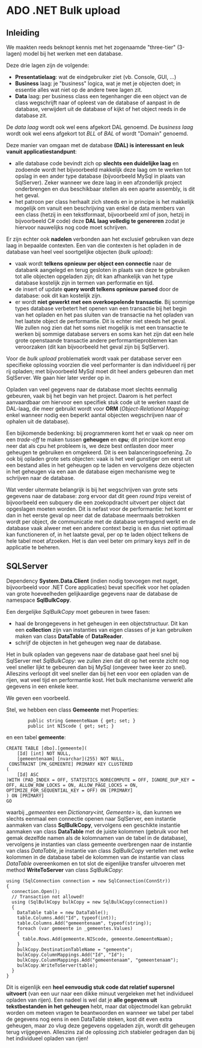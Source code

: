 # ADO .NET Bulk upload

## Inleiding

We maakten reeds beknopt kennis met het zogenaamde "three-tier" (3-lagen) model bij het werken met een database.

Deze drie lagen zijn de volgende:

- **Presentatielaag**: wat de eindgebruiker ziet (vb. Console, GUI, ...)
- **Business** laag: je "business" logica, wat je met je objecten doet; in essentie alles wat niet op de andere twee lagen zit.
- **Data** laag: per business class een tegenhanger die een object van de class wegschrijft naar of opleest van de database of aanpast in de database, verwijdert uit de database of kijkt of het object reeds in de database zit.

De *data laag* wordt ook wel eens afgekort DAL genoemd. De *business laag* wordt ook wel eens afgekort tot *BLL* of *BAL* of wordt "Domain" genoemd.

Deze manier van omgaan met de database **(DAL) is interessant en leuk vanuit applicatiestandpunt**:

- alle database code bevindt zich op **slechts een duidelijke laag** en zodoende wordt het bijvoorbeeld makkelijk deze laag om te werken tot opslag in een ander type database (bijvoorbeeld MySql in plaats van SqlServer). Zeker wanneer we deze laag in een afzonderlijk project onderbrengen en dus beschikbaar stellen als een aparte assembly, is dit het geval.
- het patroon per class herhaalt zich steeds en in principe is het makkelijk mogelijk om vanuit een beschrijving van enkel de data members van een class (hetzij in een tekstformaat, bijvoorbeeld xml of json, hetzij in bijvoorbeeld C# code) deze **DAL laag volledig te genereren** zodat je hiervoor nauwelijks nog code moet schrijven.

Er zijn echter ook **nadelen** verbonden aan het exclusief gebruiken van deze laag in bepaalde contexten. Een van die contexten is het opladen in de database van heel veel soortgelijke objecten (*bulk upload*):

- vaak wordt **telkens opnieuw per object een connectie** naar de databank aangelegd en terug gesloten in plaats van deze te gebruiken tot alle objecten opgeladen zijn; dit kan afhankelijk van het type database kostelijk zijn in termen van performatie en tijd.
- de insert of update **query wordt telkens opnieuw parsed** door de database: ook dit kan kostelijk zijn.
- er wordt **niet gewerkt met een overkoepelende transactie**. Bij sommige types database verbetert het openen van een transactie bij het begin van het opladen en het pas sluiten van de transactie na het opladen van het laatste object de performantie. Dit is echter niet steeds het geval. We zullen nog zien dat het soms niet mogelijk is met een transactie te werken bij sommige database servers en soms kan het zijn dat een hele grote openstaande transactie andere performantieproblemen kan veroorzaken (dit kan bijvoorbeeld het geval zijn bij SqlServer).

Voor de *bulk upload* problematiek wordt vaak per database server een specifieke oplossing voorzien die veel performanter is dan individueel rij per rij opladen; met bijvoorbeeld MySql moet dit heel anders gebeuren dan met SqlServer. We gaan hier later verder op in.

Opladen van veel gegevens naar de database moet slechts eenmalig gebeuren, vaak bij het begin van het project. Daarom is het perfect aanvaardbaar om hiervoor een specifiek stuk code uit te werken naast de DAL-laag, die meer gebruikt wordt voor **ORM** (*Object-Relational Mapping*: enkel wanneer nodig een beperkt aantal objecten wegschrijven naar of ophalen uit de database).

Een bijkomende bedenking: bij programmeren komt het er vaak op neer om een *trade-off* te maken tussen **geheugen** en **cpu**; dit principe komt erop neer dat als cpu het probleem is, we deze best ontlasten door meer geheugen te gebruiken en omgekeerd. Dit is een balanceringsoefening. Zo ook bij opladen grote sets objecten: vaak is het veel gunstiger om eerst uit een bestand alles in het geheugen op te laden en vervolgens deze objecten in het geheugen via een aan de database eigen mechanisme weg te schrijven naar de database.

Wat verder uitermate belangrijk is bij het wegschrijven van grote sets gegevens naar de database: zorg ervoor dat dit geen *round trips* vereist of bijvoorbeeld een subquery die een zoekopdracht uitvoert per object dat opgeslagen moeten worden. Dit is nefast voor de performantie: het komt er dan in het eerste geval op neer dat de database meermaals betrokken wordt per object, de communicatie met de database vertragend werkt en de database vaak alweer met een andere context bezig is en dus niet optimaal kan functioneren of, in het laatste geval, per op te laden object telkens de hele tabel moet afzoeken. Het is dan veel beter om primary keys zelf in de applicatie te beheren.

## SQLServer

Dependency **System.Data.Client** (indien nodig toevoegen met nuget, bijvoorbeeld voor .NET Core applicaties) bevat specifiek voor het opladen van grote hoeveelheden gelijkaardige gegevens naar de database de namespace **SqlBulkCopy**.

Een dergelijke *SqlBulkCopy* moet gebeuren in twee fasen:

- haal de brongegevens in het geheugen in een objectstructuur. Dit kan een **collection** zijn van instanties van eigen classes of je kan gebruiken maken van class **DataTable** of **DataReader**. 
- schrijf de objecten in het geheugen weg naar de database.

Het in bulk opladen van gegevens naar de database gaat heel snel bij SqlServer met *SqlBulkCopy*: we zullen zien dat dit op het eerste zicht nog veel sneller lijkt te gebeuren dan bij MySql (ongeveer twee keer zo snel). Alleszins verloopt dit veel sneller dan bij het een voor een opladen van de rijen, wat veel tijd en performantie kost. Het bulk mechanisme verwerkt alle gegevens in een enkele keer.

We geven een voorbeeld.

Stel, we hebben een class **Gemeente** met Properties:

````Csharp
        public string GemeenteNaam { get; set; }
        public int NIScode { get; set; }
````

en een tabel **gemeente**:

````Csharp
CREATE TABLE [dbo].[gemeente](
	[Id] [int] NOT NULL,
	[gemeentenaam] [nvarchar](255) NOT NULL,
 CONSTRAINT [PK_GEMEENTE] PRIMARY KEY CLUSTERED 
(
	[Id] ASC
)WITH (PAD_INDEX = OFF, STATISTICS_NORECOMPUTE = OFF, IGNORE_DUP_KEY = OFF, ALLOW_ROW_LOCKS = ON, ALLOW_PAGE_LOCKS = ON, OPTIMIZE_FOR_SEQUENTIAL_KEY = OFF) ON [PRIMARY]
) ON [PRIMARY]
GO
````

waarbij *_gemeentes* een *Dictionary<int, Gemeente>* is, dan kunnen we slechts eenmaal een connectie openen naar SqlServer, een instantie aanmaken van class **SqlBulkCopy**, vervolgens een geschikte instantie aanmaken van class **DataTable** met de juiste kolommen (gebruik voor het gemak dezelfde namen als de kolomnamen van de tabel in de database), vervolgens je instanties van class gemeente overbrengen naar de instantie van class *DataTable*, je instantie van class *SqlBulkCopy* vertellen met welke kolommen in de database tabel de kolommen van de instantie van class *DataTable* overeenkomen en tot slot de eigenlijke transfer uitvoeren met method **WriteToServer** van class *SqlBulkCopy*:

````Csharp
using (SqlConnection connection = new SqlConnection(ConnStr))
{
  connection.Open();
  // Transaction not allowed!
  using (SqlBulkCopy bulkCopy = new SqlBulkCopy(connection))
  {
    DataTable table = new DataTable();
    table.Columns.Add("Id", typeof(int));
    table.Columns.Add("gemeentenaam", typeof(string));
    foreach (var gemeente in _gemeentes.Values)
    {
      table.Rows.Add(gemeente.NIScode, gemeente.GemeenteNaam);
    }
    bulkCopy.DestinationTableName = "gemeente";
    bulkCopy.ColumnMappings.Add("Id", "Id");
    bulkCopy.ColumnMappings.Add("gemeentenaam", "gemeentenaam");
    bulkCopy.WriteToServer(table);
  }
}
````

Dit is eigenlijk een **heel eenvoudig stuk code dat relatief supersnel uitvoert** (van een uur naar een dikke minuut vergeleken met het individueel opladen van rijen). Een nadeel is wel dat je **alle gegevens uit tekstbestanden in het geheugen** hebt, maar dat objectmodel kan gebruikt worden om meteen vragen te beantwoorden en wanneer we tabel per tabel de gegevens nog eens in een DataTable steken, kost dit even extra geheugen, maar zo vlug deze gegevens opgeladen zijn, wordt dit geheugen terug vrijgegeven. Alleszins zal de oplossing zich stabieler gedragen dan bij het individueel opladen van rijen!

